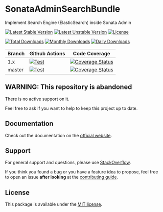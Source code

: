 <!--
DO NOT EDIT THIS FILE!

It's auto-generated by sonata-project/dev-kit package.
-->

# SonataAdminSearchBundle

Implement Search Engine (ElasticSearch) inside Sonata Admin

[![Latest Stable Version](https://poser.pugx.org/sonata-project/admin-search-bundle/v/stable)](https://packagist.org/packages/sonata-project/admin-search-bundle)
[![Latest Unstable Version](https://poser.pugx.org/sonata-project/admin-search-bundle/v/unstable)](https://packagist.org/packages/sonata-project/admin-search-bundle)
[![License](https://poser.pugx.org/sonata-project/admin-search-bundle/license)](https://packagist.org/packages/sonata-project/admin-search-bundle)

[![Total Downloads](https://poser.pugx.org/sonata-project/admin-search-bundle/downloads)](https://packagist.org/packages/sonata-project/admin-search-bundle)
[![Monthly Downloads](https://poser.pugx.org/sonata-project/admin-search-bundle/d/monthly)](https://packagist.org/packages/sonata-project/admin-search-bundle)
[![Daily Downloads](https://poser.pugx.org/sonata-project/admin-search-bundle/d/daily)](https://packagist.org/packages/sonata-project/admin-search-bundle)

Branch | Github Actions | Code Coverage |
------ | -------------- | ------------- |
1.x    | [![Test][test_stable_badge]][test_stable_link]     | [![Coverage Status][coverage_stable_badge]][coverage_stable_link]     |
master | [![Test][test_unstable_badge]][test_unstable_link] | [![Coverage Status][coverage_unstable_badge]][coverage_unstable_link] |

## WARNING: This repository is abandoned

There is no active support on it.

Feel free to ask if you want to help to keep this project up to date.

## Documentation

Check out the documentation on the [official website](https://sonata-project.org/bundles/admin-search).

## Support

For general support and questions, please use [StackOverflow](http://stackoverflow.com/questions/tagged/sonata).

If you think you found a bug or you have a feature idea to propose, feel free to open an issue
**after looking** at the [contributing guide](CONTRIBUTING.md).

## License

This package is available under the [MIT license](LICENSE).

[test_stable_badge]: https://github.com/sonata-project/SonataAdminSearchBundle/workflows/Test/badge.svg?branch=1.x
[test_stable_link]: https://github.com/sonata-project/SonataAdminSearchBundle/actions?query=workflow:test+branch:1.x
[test_unstable_badge]: https://github.com/sonata-project/SonataAdminSearchBundle/workflows/Test/badge.svg?branch=master
[test_unstable_link]: https://github.com/sonata-project/SonataAdminSearchBundle/actions?query=workflow:test+branch:master

[coverage_stable_badge]: https://codecov.io/gh/sonata-project/SonataAdminSearchBundle/branch/1.x/graph/badge.svg
[coverage_stable_link]: https://codecov.io/gh/sonata-project/SonataAdminSearchBundle/branch/1.x
[coverage_unstable_badge]: https://codecov.io/gh/sonata-project/SonataAdminSearchBundle/branch/master/graph/badge.svg
[coverage_unstable_link]: https://codecov.io/gh/sonata-project/SonataAdminSearchBundle/branch/master
